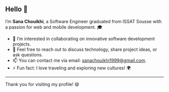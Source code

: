 ## Hello 👋

I’m **Sana Chouikhi**, a Software  Engineer graduated from ISSAT Sousse with a passion for web and mobile development. 🎓

- 👯 I’m interested in collaborating on innovative software development projects.
- 💬 Feel free to reach out to discuss technology, share project ideas, or ask questions.
- 📫 You can contact me via email: [sanachouikhi1999@gmail.com](mailto:sanachouikhi1999@gmail.com).
- ⚡ Fun fact: I love traveling and exploring new cultures! 🌍

---

Thank you for visiting my profile! 😄
